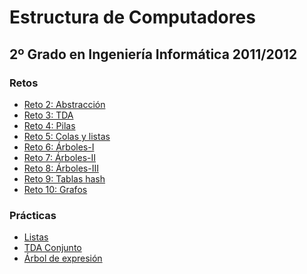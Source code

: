 Estructura de Computadores
==========================
2º Grado en Ingeniería Informática 2011/2012
--------------------------------------------

### Retos
* [Reto 2: Abstracción](retos/reto_02/reto_02.md)
* [Reto 3: TDA](retos/reto_03/reto_03.md)
* [Reto 4: Pilas](retos/reto_04/reto_04.md)
* [Reto 5: Colas y listas](retos/reto_05/reto_05.md)
* [Reto 6: Árboles-I](retos/reto_06/reto_06.md)
* [Reto 7: Árboles-II](retos/reto_07/reto_07.md)
* [Reto 8: Árboles-III](retos/reto_08/reto_08.md)
* [Reto 9: Tablas hash](retos/reto_09/reto_09.md)
* [Reto 10: Grafos](retos/reto_10/reto_10.md)

### Prácticas
* [Listas](practicas/listas.cpp)
* [TDA Conjunto](practicas/tda_conjunto)
* [Árbol de expresión](practicas/arbol_expresion)

